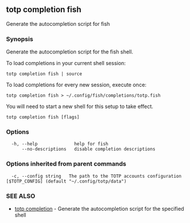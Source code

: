 ## totp completion fish

Generate the autocompletion script for fish

### Synopsis

Generate the autocompletion script for the fish shell.

To load completions in your current shell session:

	totp completion fish | source

To load completions for every new session, execute once:

	totp completion fish > ~/.config/fish/completions/totp.fish

You will need to start a new shell for this setup to take effect.


```
totp completion fish [flags]
```

### Options

```
  -h, --help              help for fish
      --no-descriptions   disable completion descriptions
```

### Options inherited from parent commands

```
  -c, --config string   The path to the TOTP accounts configuration [$TOTP_CONFIG] (default "~/.config/totp/data")
```

### SEE ALSO

* [totp completion](totp_completion.md)	 - Generate the autocompletion script for the specified shell


